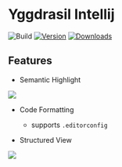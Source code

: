 # Yggdrasil Intellij


![Build](https://github.com/ygg-lang/project-yggdrasil/workflows/Build/badge.svg)
[![Version](https://img.shields.io/jetbrains/plugin/v/20594.svg)](https://plugins.jetbrains.com/plugin/20594)
[![Downloads](https://img.shields.io/jetbrains/plugin/d/20594.svg)](https://plugins.jetbrains.com/plugin/20594)

## Features

- Semantic Highlight

![](https://plugins.jetbrains.com/files/20594/screenshot_49248c4b-e4ae-4bbd-acab-ed7151e5cc6e)

- Code Formatting
  - supports `.editorconfig`

- Structured View

![](https://github.com/oovm/WIT-Intellij/assets/17541209/d4e851e3-f55f-4f0d-82b2-b587abefffd2)

